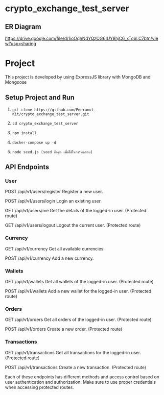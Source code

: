 # crypto_exchange_test_server

## ER Diagram
https://drive.google.com/file/d/1ioOqhNdYQzOG6IUY8hjC6_xTc6LC7btn/view?usp=sharing

# Project
This project is developed by using ExpressJS library with MongoDB and Mongoose

## Setup Project and Run
1. ```git clone https://github.com/Peeranut-Kit/crypto_exchange_test_server.git```

2. ```cd crypto_exchange_test_server```

3. ```npm install```

4. ```docker-compose up -d```

5. ```node seed.js (seed ข้อมูล เพื่อใช้ในการทดสอบ)```

## API Endpoints
### User
POST /api/v1/users/register
Register a new user.

POST /api/v1/users/login
Login an existing user.

GET /api/v1/users/me
Get the details of the logged-in user. (Protected route)

GET /api/v1/users/logout
Logout the current user. (Protected route)

### Currency
GET /api/v1/currency
Get all available currencies.

POST /api/v1/currency
Add a new currency.

### Wallets
GET /api/v1/wallets
Get all wallets of the logged-in user. (Protected route)

POST /api/v1/wallets
Add a new wallet for the logged-in user. (Protected route)

### Orders
GET /api/v1/orders
Get all orders of the logged-in user. (Protected route)

POST /api/v1/orders
Create a new order. (Protected route)

### Transactions
GET /api/v1/transactions
Get all transactions for the logged-in user. (Protected route)

POST /api/v1/transactions
Create a new transaction. (Protected route)


Each of these endpoints has different methods and access control based on user authentication and authorization. Make sure to use proper credentials when accessing protected routes.
